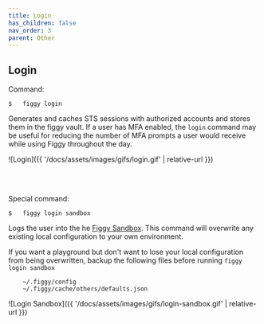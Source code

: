```yaml
---
title: Login
has_children: false
nav_order: 3
parent: Other
---
```


## Login

Command:

    $   figgy login
        
Generates and caches STS sessions with authorized accounts and stores them in the figgy vault. If a user has MFA enabled,
the `login` command may be useful for reducing the number of MFA prompts a user would receive while using Figgy 
throughout the day. 

![Login]({{ '/docs/assets/images/gifs/login.gif' | relative-url }})

<br/><br/>

Special command:

    $   figgy login sandbox
    
Logs the user into the he [Figgy Sandbox](/docs/getting-started/sandbox.html). This command will overwrite any existing
local configuration to your own environment. 

If you want a playground but don't want to lose your local configuration from being overwritten, backup the following files
before running `figgy login sandbox`

        ~/.figgy/config
        ~/.figgy/cache/others/defaults.json
        
![Login Sandbox]({{ '/docs/assets/images/gifs/login-sandbox.gif' | relative-url }})
<br/>